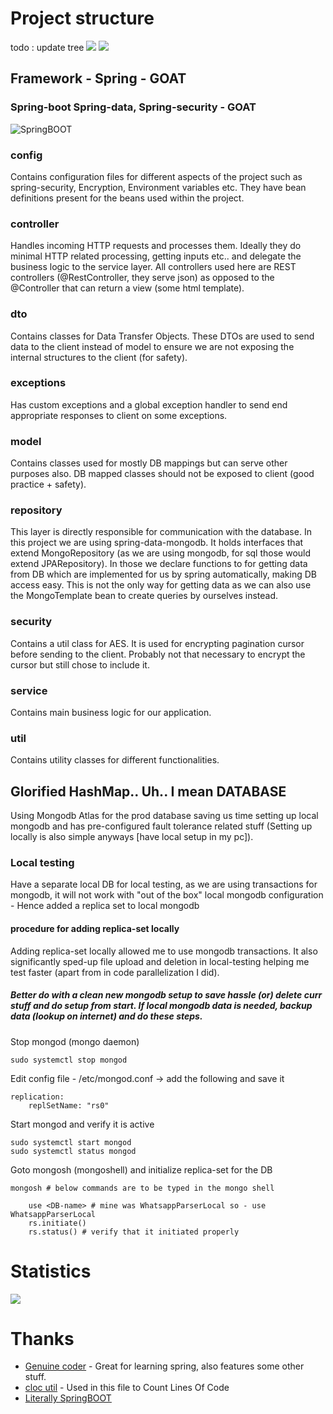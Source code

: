 # Project structure
todo : update tree
![](.github/tree.png)
![](.github/tree2.png)

## Framework - Spring - GOAT
### Spring-boot Spring-data, Spring-security - GOAT
![SpringBOOT](.github/SpringBOOT.gif)

### config
Contains configuration files for different aspects of the project such as spring-security, Encryption, Environment variables
etc. They have bean definitions present for the beans used within the project.

### controller
Handles incoming HTTP requests and processes them. Ideally they do minimal HTTP related processing, getting inputs etc..
and delegate the business logic to the service layer. All controllers used here are REST controllers (@RestController, they serve json)
as opposed to the @Controller that can return a view (some html template).

### dto
Contains classes for Data Transfer Objects. These DTOs are used to send data to the client instead of model to ensure
we are not exposing the internal structures to the client (for safety).

### exceptions
Has custom exceptions and a global exception handler to send end appropriate responses to client on some exceptions.

### model
Contains classes used for mostly DB mappings but can serve other purposes also. DB mapped classes should not be exposed
to client (good practice + safety).

### repository
This layer is directly responsible for communication with the database. In this project we are using spring-data-mongodb. 
It holds interfaces that extend MongoRepository (as we are using mongodb, for sql those would extend JPARepository). In
those we declare functions to for getting data from DB which are implemented for us by spring automatically, making DB
access easy. This is not the only way for getting data as we can also use the MongoTemplate bean to create queries by
ourselves instead.

### security
Contains a util class for AES. It is used for encrypting pagination cursor before sending to the client. Probably
not that necessary to encrypt the cursor but still chose to include it.

### service
Contains main business logic for our application.

### util
Contains utility classes for different functionalities.

## Glorified HashMap.. Uh.. I mean DATABASE
Using Mongodb Atlas for the prod database saving us time setting up local mongodb and has pre-configured fault
tolerance related stuff (Setting up locally is also simple anyways [have local setup in my pc]).

### Local testing
Have a separate local DB for local testing, as we are using transactions for mongodb, it will not work with "out of the box"
local mongodb configuration - Hence added a replica set to local mongodb

#### procedure for adding replica-set locally
Adding replica-set locally allowed me to use mongodb transactions. It also significantly sped-up file upload and deletion 
in local-testing helping me test faster (apart from in code parallelization I did).

##### Better do with a clean new mongodb setup to save hassle (or) delete curr stuff and do setup from start. If local mongodb data is needed, backup data (lookup on internet) and do these steps.
Stop mongod (mongo daemon)
    
    sudo systemctl stop mongod

Edit config file - /etc/mongod.conf -> add the following and save it

    replication:
        replSetName: "rs0"

Start mongod and verify it is active 

    sudo systemctl start mongod
    sudo systemctl status mongod

Goto mongosh (mongoshell) and initialize replica-set for the DB

    mongosh # below commands are to be typed in the mongo shell

        use <DB-name> # mine was WhatsappParserLocal so - use WhatsappParserLocal
        rs.initiate()
        rs.status() # verify that it initiated properly

# Statistics
![](.github/cloc.png)

# Thanks
- [Genuine coder](https://www.youtube.com/@GenuineCoder) - Great for learning spring, also features some other stuff.
- [cloc util](https://github.com/AlDanial/cloc) - Used in this file to Count Lines Of Code
- [Literally SpringBOOT](https://tenor.com/view/goofy-shoes-gif-26687557)